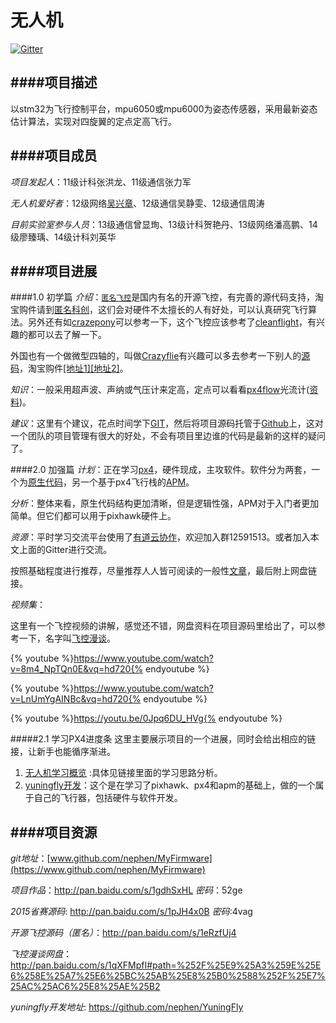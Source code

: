 # 无人机

[![Gitter](https://badges.gitter.im/nephen/YuningFly.svg)](https://gitter.im/nephen/YuningFly?utm_source=badge&utm_medium=badge&utm_campaign=pr-badge)

####项目描述
---
以stm32为飞行控制平台，mpu6050或mpu6000为姿态传感器，采用最新姿态估计算法，实现对四旋翼的定点定高飞行。

####项目成员
---
*项目发起人*：11级计科张洪龙、11级通信张力军

*无人机爱好者*：12级网络[吴兴章](http://www.nephen.com/)、12级通信吴静雯、12级通信周涛

*目前实验室参与人员*：13级通信曾显珣、13级计科贺艳丹、13级网络潘高鹏、14级廖臻瑀、14级计科刘英华

####项目进展
---
####1.0 初学篇
*介绍*：[`匿名飞控`](http://www.anotc.com/)是国内有名的开源飞控，有完善的源代码支持，淘宝购件请到[匿名科创](https://item.taobao.com/item.htm?spm=a230r.1.14.30.5FDa0s&id=42276400719&ns=1&abbucket=7#detail)，这们会对硬件不太擅长的人有好处，可以认真研究飞行算法。另外还有如[crazepony](http://www.crazepony.com/)可以参考一下，这个飞控应该参考了[cleanflight](https://github.com/cleanflight/cleanflight)，有兴趣的都可以去了解一下。

外国也有一个做微型四轴的，叫做[Crazyflie](https://www.bitcraze.io/)有兴趣可以多去参考一下别人的[源码](https://github.com/bitcraze)，淘宝购件[[地址1]](https://item.taobao.com/item.htm?spm=a1z10.5-c.w4002-5390404431.91.IKQiR6&id=41416472851)[[地址2]](https://shop35831139.taobao.com/?spm=a230r.7195193.1997079397.2.apEOxY)。

*知识*：一般采用超声波、声纳或气压计来定高，定点可以看看[px4flow](https://pixhawk.org/zh/modules/px4flow)光流计([资料](http://bbs.elecfans.com/jishu_484076_1_1.html))。

*建议*：这里有个建议，花点时间学下[GIT](http://git-scm.com/doc)，然后将项目源码托管于[Github](https://github.com/)上，这对一个团队的项目管理有很大的好处，不会有项目里边谁的代码是最新的这样的疑问了。

####2.0 加强篇
*计划*：正在学习[px4](http://www.pixhawk.org/)，硬件现成，主攻软件。软件分为两套，一个为[原生代码](https://pixhawk.org/zh/modules/px4flow)，另一个基于px4飞行栈的[APM](https://github.com/diydrones/ardupilot)。

*分析*：整体来看，原生代码结构更加清晰，但是逻辑性强，APM对于入门者更加简单。但它们都可以用于pixhawk硬件上。

*资源*：平时学习交流平台使用了[有道云协作](http://163.fm/cFX5pTQ)，欢迎加入群12591513。或者加入本文上面的Gitter进行交流。

按照基础程度进行推荐，尽量推荐人人皆可阅读的一般性[文章](http://blog.exbot.net/archives/1169)，最后附上网盘链接。

*视频集*：

这里有一个飞控视频的讲解，感觉还不错，网盘资料在项目源码里给出了，可以参考一下，名字叫[飞控漫谈](http://v.youku.com/v_show/id_XMTUyNTI0NDc2MA==.html?f=26204012&from=y1.2-3.4.6)。

{% youtube %}https://www.youtube.com/watch?v=8m4_NpTQn0E&vq=hd720{% endyoutube %}

{% youtube %}https://www.youtube.com/watch?v=LnUmYgAINBc&vq=hd720{% endyoutube %}

{% youtube %}https://youtu.be/0Jpq6DU_HVg{% endyoutube %}

#####2.1 学习PX4进度条
这里主要展示项目的一个进展，同时会给出相应的链接，让新手也能循序渐进。

  1. [无人机学习概览](http://www.nephen.com/arrange/drones) :具体见链接里面的学习思路分析。
  2. [yuningfly开发](https://github.com/nephen/YuningFly)：这个是在学习了pixhawk、px4和apm的基础上，做的一个属于自己的飞行器，包括硬件与软件开发。

####项目资源
---
*git地址*：[www.github.com/nephen/MyFirmware](https://www.github.com/nephen/MyFirmware)

*项目作品*：http://pan.baidu.com/s/1gdhSxHL *密码*：52ge

*2015省赛源码*: http://pan.baidu.com/s/1pJH4x0B  *密码*:4vag

*开源飞控源码（匿名）*：http://pan.baidu.com/s/1eRzfUj4

*飞控漫谈网盘*：http://pan.baidu.com/s/1qXFMpfI#path=%252F%25E9%25A3%259E%25E6%258E%25A7%25E6%25BC%25AB%25E8%25B0%2588%252F%25E7%25AC%25AC6%25E8%25AE%25B2

*yuningfly开发地址*: https://github.com/nephen/YuningFly
